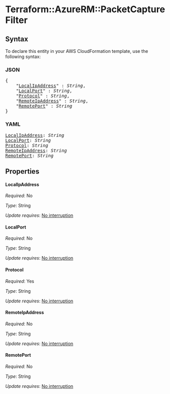 # Terraform::AzureRM::PacketCapture Filter

## Syntax

To declare this entity in your AWS CloudFormation template, use the following syntax:

### JSON

<pre>
{
    "<a href="#localipaddress" title="LocalIpAddress">LocalIpAddress</a>" : <i>String</i>,
    "<a href="#localport" title="LocalPort">LocalPort</a>" : <i>String</i>,
    "<a href="#protocol" title="Protocol">Protocol</a>" : <i>String</i>,
    "<a href="#remoteipaddress" title="RemoteIpAddress">RemoteIpAddress</a>" : <i>String</i>,
    "<a href="#remoteport" title="RemotePort">RemotePort</a>" : <i>String</i>
}
</pre>

### YAML

<pre>
<a href="#localipaddress" title="LocalIpAddress">LocalIpAddress</a>: <i>String</i>
<a href="#localport" title="LocalPort">LocalPort</a>: <i>String</i>
<a href="#protocol" title="Protocol">Protocol</a>: <i>String</i>
<a href="#remoteipaddress" title="RemoteIpAddress">RemoteIpAddress</a>: <i>String</i>
<a href="#remoteport" title="RemotePort">RemotePort</a>: <i>String</i>
</pre>

## Properties

#### LocalIpAddress

_Required_: No

_Type_: String

_Update requires_: [No interruption](https://docs.aws.amazon.com/AWSCloudFormation/latest/UserGuide/using-cfn-updating-stacks-update-behaviors.html#update-no-interrupt)

#### LocalPort

_Required_: No

_Type_: String

_Update requires_: [No interruption](https://docs.aws.amazon.com/AWSCloudFormation/latest/UserGuide/using-cfn-updating-stacks-update-behaviors.html#update-no-interrupt)

#### Protocol

_Required_: Yes

_Type_: String

_Update requires_: [No interruption](https://docs.aws.amazon.com/AWSCloudFormation/latest/UserGuide/using-cfn-updating-stacks-update-behaviors.html#update-no-interrupt)

#### RemoteIpAddress

_Required_: No

_Type_: String

_Update requires_: [No interruption](https://docs.aws.amazon.com/AWSCloudFormation/latest/UserGuide/using-cfn-updating-stacks-update-behaviors.html#update-no-interrupt)

#### RemotePort

_Required_: No

_Type_: String

_Update requires_: [No interruption](https://docs.aws.amazon.com/AWSCloudFormation/latest/UserGuide/using-cfn-updating-stacks-update-behaviors.html#update-no-interrupt)

